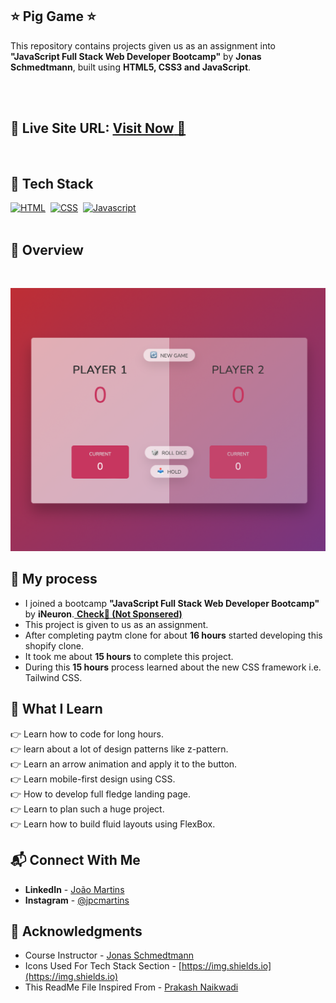 ## ⭐ Pig Game ⭐

This repository contains projects given us as an assignment into **"JavaScript Full Stack Web Developer Bootcamp"** by **Jonas Schmedtmann**, built using **HTML5, CSS3 and JavaScript**.

<br>
<br>

## 📌 **Live Site URL:** <a href="https://pig-game.joao-martins.net/">**Visit Now** 🚀</a>

<br>

## 📌 Tech Stack

[![HTML](https://img.shields.io/badge/html5%20-%23E34F26.svg?&style=for-the-badge&logo=html5&logoColor=white)](https://github.com/joao82)&nbsp;
[![CSS](https://img.shields.io/badge/css3%20-%231572B6.svg?&style=for-the-badge&logo=css3&logoColor=white)](https://github.com/joao82)&nbsp;
[![Javascript](https://img.shields.io/badge/css3%20-%231572B6.svg?&style=for-the-badge&logo=css3&logoColor=white)](https://github.com/prakash-naikwadi)&nbsp;
<br>
<br>

## 📌 Overview

<br>

![Screenshot](./static/images/pig-game.png?raw=true 'Template Screenshot')

## 📌 My process

- I joined a bootcamp **"JavaScript Full Stack Web Developer Bootcamp"** by **iNeuron**.<a href="https://ineuron.ai/"> **Check🚀 (Not Sponsered)**</a>
- This project is given to us as an assignment.
- After completing paytm clone for about **16 hours** started developing this shopify clone.
- It took me about **15 hours** to complete this project.
- During this **15 hours** process learned about the new CSS framework i.e. Tailwind CSS.

## 📌 What I Learn

👉 Learn how to code for long hours.  
👉 learn about a lot of design patterns like z-pattern.  
👉 Learn an arrow animation and apply it to the button.  
👉 Learn mobile-first design using CSS.  
👉 How to develop full fledge landing page.  
👉 Learn to plan such a huge project.  
👉 Learn how to build fluid layouts using FlexBox.

## 📬 Connect With Me

- **LinkedIn** - [João Martins](https://www.linkedin.com/in/joão-pedro-martins-755ba64b/)
- **Instagram** - [@jpcmartins](https://www.instagram.com/jpcmartins/)

## 📌 Acknowledgments

- Course Instructor - [Jonas Schmedtmann](https://github.com/jonasschmedtmann)
- Icons Used For Tech Stack Section - [https://img.shields.io](https://img.shields.io)
- This ReadMe File Inspired From - [Prakash Naikwadi](https://github.com/prakash-naikwadi)
